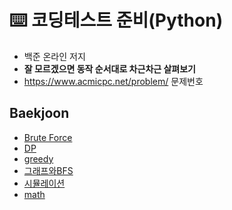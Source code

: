 # ⌨️ 코딩테스트 준비(Python)
- 백준 온라인 저지
- <b>잘 모르겠으면 동작 순서대로 차근차근 살펴보기</b>
- https://www.acmicpc.net/problem/ 문제번호

## Baekjoon
* [Brute Force](https://github.com/snowedev/Algorithm/tree/master/baekjoon/%5BBrute%20force%5D)
* [DP](https://github.com/snowedev/Algorithm/tree/master/baekjoon/%5BDP%5D)
* [greedy](https://github.com/snowedev/Algorithm/tree/master/baekjoon/%5Bgreedy%5D)
* [그래프와BFS](https://github.com/snowedev/Algorithm/tree/master/baekjoon/%5B그래프와BFS%5D)
* [시뮬레이션](https://github.com/snowedev/Algorithm/tree/master/baekjoon/%5B시뮬레이션%5D)
* [math](https://github.com/snowedev/Algorithm/tree/master/baekjoon/%5Bmath%5D)
